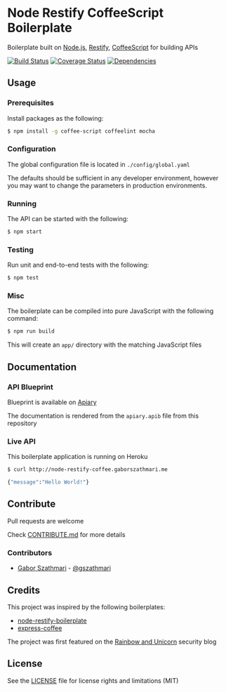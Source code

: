 # Node Restify CoffeeScript Boilerplate

Boilerplate built on [Node.js](http://nodejs.org), [Restify](http://mcavage.me/node-restify), [CoffeeScript](http://coffeescript.org) for building APIs

[![Build Status](https://travis-ci.org/gszathmari/node-restify-coffee-boilerplate.svg)](https://travis-ci.org/gszathmari/node-restify-coffee-boilerplate)
[![Coverage Status](https://coveralls.io/repos/gszathmari/node-restify-coffee-boilerplate/badge.svg)](https://coveralls.io/r/gszathmari/node-restify-coffee-boilerplate)
[![Dependencies](https://david-dm.org/gszathmari/node-restify-coffee-boilerplate.svg)](https://david-dm.org/gszathmari/node-restify-coffee-boilerplate)

## Usage

### Prerequisites

Install packages as the following:

```sh
$ npm install -g coffee-script coffeelint mocha
```

### Configuration

The global configuration file is located in `./config/global.yaml`

The defaults should be sufficient in any developer environment, however you may want to change the parameters in production environments.

### Running

The API can be started with the following:

```sh
$ npm start
```

### Testing

Run unit and end-to-end tests with the following:

```sh
$ npm test
```

### Misc

The boilerplate can be compiled into pure JavaScript with the following command:

```sh
$ npm run build
```

This will create an `app/` directory with the matching JavaScript files

## Documentation

### API Blueprint

Blueprint is available on [Apiary](http://docs.noderestifycoffeeboilerplate.apiary.io/)

The documentation is rendered from the `apiary.apib` file from this repository

### Live API

This boilerplate application is running on Heroku

```sh
$ curl http://node-restify-coffee.gaborszathmari.me

{"message":"Hello World!"}
```

## Contribute

Pull requests are welcome

Check [CONTRIBUTE.md](CONTRIBUTE.md) for more details

### Contributors

- [Gabor Szathmari](http://gaborszathmari.me) - [@gszathmari](https://twitter.com/gszathmari)

## Credits

This project was inspired by the following boilerplates:

* [node-restify-boilerplate](https://github.com/dominiklessel/node-restify-boilerplate)
* [express-coffee](https://github.com/twilson63/express-coffee)

The project was first featured on the [Rainbow and Unicorn](https://blog.gaborszathmari.me/2015/06/17/api-boilerplate-in-restify-and-coffeescript/) security blog

## License

See the [LICENSE](LICENSE) file for license rights and limitations (MIT)
